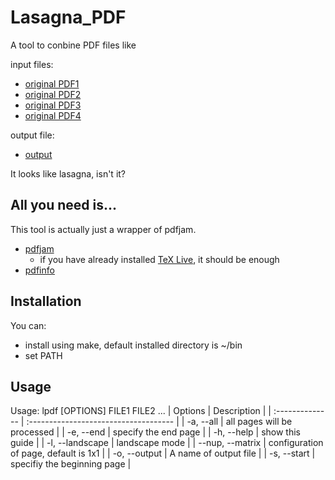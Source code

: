 # Lasagna_PDF

A tool to conbine PDF files like

input files:
- [original PDF1](https://github.com/nukazuka/Lasagna_PDF/blob/master/sample/sample1.pdf)
- [original PDF2](https://github.com/nukazuka/Lasagna_PDF/blob/master/sample/sample2.pdf)
- [original PDF3](https://github.com/nukazuka/Lasagna_PDF/blob/master/sample/sample3.pdf)
- [original PDF4](https://github.com/nukazuka/Lasagna_PDF/blob/master/sample/sample4.pdf)

output file:
- [output](https://github.com/nukazuka/Lasagna_PDF/blob/master/sample/output.pdf)

It looks like lasagna, isn't it?

## All you need is...

This tool is actually just a wrapper of pdfjam.

- [pdfjam](http://www2.warwick.ac.uk/fac/sci/statistics/staff/academic-research/firth/software/pdfjam/)
   - if you have already installed [TeX Live](http://www.tug.org/texlive/), it should be enough
- [pdfinfo](https://poppler.freedesktop.org/)

## Installation

You can:

- install using make, default installed directory is ~/bin
- set PATH

## Usage

Usage: lpdf  [OPTIONS] FILE1 FILE2 ...
 | Options         | Description                           |
 | :-------------- | :------------------------------------ |
 | -a, --all       | all pages will be processed           |
 | -e, --end       | specify the end page                  |
 | -h, --help      | show this guide                       |
 | -l, --landscape | landscape mode                        |
 | --nup, --matrix | configuration of page, default is 1x1 |
 | -o, --output    | A name of output file                 |
 | -s, --start     | specifiy the beginning page           |
